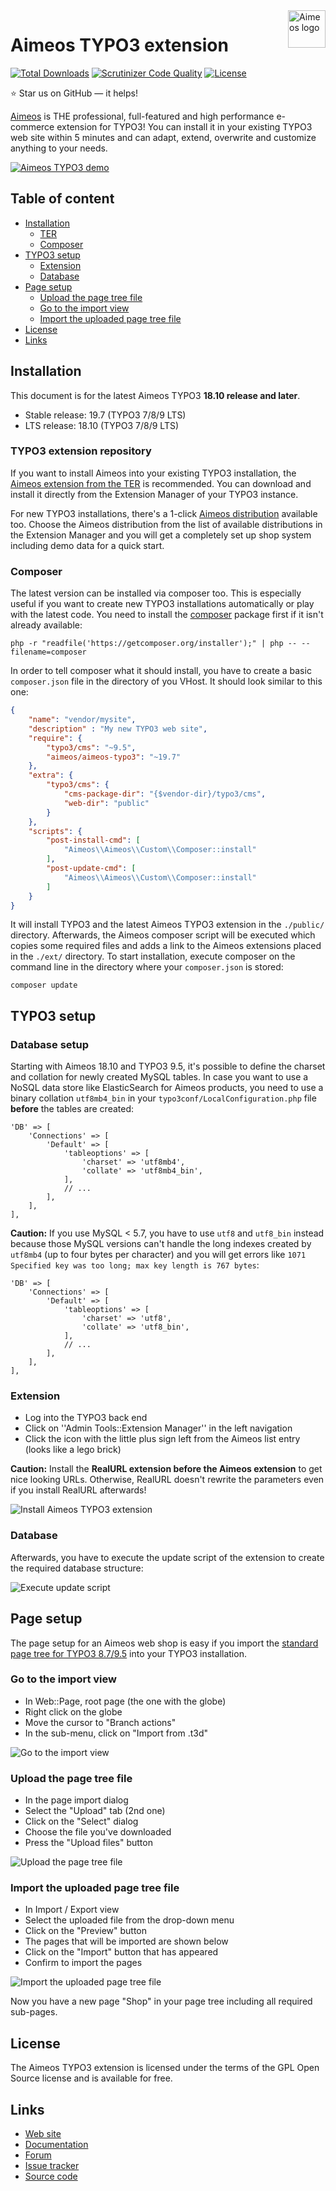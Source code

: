 <a href="https://aimeos.org/">
    <img src="https://aimeos.org/fileadmin/template/icons/logo.png" alt="Aimeos logo" title="Aimeos" align="right" height="60" />
</a>

Aimeos TYPO3 extension
======================
[![Total Downloads](https://poser.pugx.org/aimeos/aimeos-typo3/d/total.svg)](https://packagist.org/packages/aimeos/aimeos-typo3)
[![Scrutinizer Code Quality](https://scrutinizer-ci.com/g/aimeos/aimeos-typo3/badges/quality-score.png?b=master)](https://scrutinizer-ci.com/g/aimeos/aimeos-typo3/?branch=master)
[![License](https://poser.pugx.org/aimeos/aimeos-typo3/license.svg)](https://packagist.org/packages/aimeos/aimeos-typo3)

:star: Star us on GitHub — it helps!

[Aimeos](https://aimeos.org/TYPO3) is THE professional, full-featured and
high performance e-commerce extension for TYPO3!  You can install it in your
existing TYPO3 web site within 5 minutes and can adapt, extend, overwrite
and customize anything to your needs.

[![Aimeos TYPO3 demo](https://aimeos.org/fileadmin/user_upload/typo3-demo.jpg)](http://typo3.demo.aimeos.org/)

## Table of content

- [Installation](#installation)
    - [TER](#typo3-extension-repository)
    - [Composer](#composer)
- [TYPO3 setup](#typo3-setup)
    - [Extension](#extension)
    - [Database](#database)
- [Page setup](#page-setup)
    - [Upload the page tree file](#upload-the-page-tree-file)
    - [Go to the import view](#go-to-the-import-view)
    - [Import the uploaded page tree file](#import-the-uploaded-page-tree-file)
- [License](#license)
- [Links](#links)

## Installation

This document is for the latest Aimeos TYPO3 **18.10 release and later**.

- Stable release: 19.7 (TYPO3 7/8/9 LTS)
- LTS release: 18.10 (TYPO3 7/8/9 LTS)

### TYPO3 extension repository

If you want to install Aimeos into your existing TYPO3 installation, the [Aimeos extension from the TER](https://typo3.org/extensions/repository/view/aimeos) is recommended. You can download and install it directly from the Extension Manager of your TYPO3 instance.

For new TYPO3 installations, there's a 1-click [Aimeos distribution](https://typo3.org/extensions/repository/view/aimeos_dist) available too. Choose the Aimeos distribution from the list of available distributions in the Extension Manager and you will get a completely set up shop system including demo data for a quick start.

### Composer

The latest version can be installed via composer too. This is especially useful if you want to create new TYPO3 installations automatically or play with the latest code. You need to install the [composer](https://getcomposer.org/) package first if it isn't already available:
```
php -r "readfile('https://getcomposer.org/installer');" | php -- --filename=composer
```

In order to tell composer what it should install, you have to create a basic `composer.json` file in the directory of you VHost. It should look similar to this one:
```json
{
    "name": "vendor/mysite",
    "description" : "My new TYPO3 web site",
    "require": {
        "typo3/cms": "~9.5",
        "aimeos/aimeos-typo3": "~19.7"
    },
    "extra": {
        "typo3/cms": {
            "cms-package-dir": "{$vendor-dir}/typo3/cms",
            "web-dir": "public"
        }
    },
    "scripts": {
        "post-install-cmd": [
            "Aimeos\\Aimeos\\Custom\\Composer::install"
        ],
        "post-update-cmd": [
            "Aimeos\\Aimeos\\Custom\\Composer::install"
        ]
    }
}
```
It will install TYPO3 and the latest Aimeos TYPO3 extension in the `./public/` directory. Afterwards, the Aimeos composer script will be executed which copies some required files and adds a link to the Aimeos extensions placed in the `./ext/` directory. To start installation, execute composer on the command line in the directory where your `composer.json` is stored:
```
composer update
```

## TYPO3 setup

### Database setup

Starting with Aimeos 18.10 and TYPO3 9.5, it's possible to define the charset and collation for newly created MySQL tables. In case you want to use a NoSQL data store like ElasticSearch for Aimeos products, you need to use a binary collation `utf8mb4_bin` in your `typo3conf/LocalConfiguration.php` file **before** the tables are created:

```
'DB' => [
    'Connections' => [
        'Default' => [
            'tableoptions' => [
                'charset' => 'utf8mb4',
                'collate' => 'utf8mb4_bin',
            ],
            // ...
        ],
    ],
],
```

**Caution:** If you use MySQL < 5.7, you have to use `utf8` and `utf8_bin` instead because those MySQL versions can't handle the long indexes created by `utf8mb4` (up to four bytes per character) and you will get errors like `1071 Specified key was too long; max key length is 767 bytes`:

```
'DB' => [
    'Connections' => [
        'Default' => [
            'tableoptions' => [
                'charset' => 'utf8',
                'collate' => 'utf8_bin',
            ],
            // ...
        ],
    ],
],
```

### Extension

* Log into the TYPO3 back end
* Click on ''Admin Tools::Extension Manager'' in the left navigation
* Click the icon with the little plus sign left from the Aimeos list entry (looks like a lego brick)

**Caution:** Install the **RealURL extension before the Aimeos extension** to get nice looking URLs. Otherwise, RealURL doesn't rewrite the parameters even if you install RealURL afterwards!

![Install Aimeos TYPO3 extension](https://aimeos.org/docs/images/Aimeos-typo3-extmngr-install.png)

### Database

Afterwards, you have to execute the update script of the extension to create the required database structure:

![Execute update script](https://aimeos.org/docs/images/Aimeos-typo3-extmngr-update-7.x.png)

## Page setup

The page setup for an Aimeos web shop is easy if you import the [standard page tree for TYPO3 8.7/9.5](https://aimeos.org/docs/TYPO3/Install_Aimeos/Setup_pages#Download) into your TYPO3 installation.

### Go to the import view

* In Web::Page, root page (the one with the globe)
* Right click on the globe
* Move the cursor to "Branch actions"
* In the sub-menu, click on "Import from .t3d"

![Go to the import view](https://aimeos.org/docs/images/Aimeos-typo3-pages-menu.png)

### Upload the page tree file

* In the page import dialog
* Select the "Upload" tab (2nd one)
* Click on the "Select" dialog
* Choose the file you've downloaded
* Press the "Upload files" button

![Upload the page tree file](https://aimeos.org/docs/images/Aimeos-typo3-pages-upload.png)

### Import the uploaded page tree file

* In Import / Export view
* Select the uploaded file from the drop-down menu
* Click on the "Preview" button
* The pages that will be imported are shown below
* Click on the "Import" button that has appeared
* Confirm to import the pages

![Import the uploaded page tree file](https://aimeos.org/docs/images/Aimeos-typo3-pages-import.png)

Now you have a new page "Shop" in your page tree including all required sub-pages.

## License

The Aimeos TYPO3 extension is licensed under the terms of the GPL Open Source
license and is available for free.

## Links

* [Web site](https://aimeos.org/integrations/typo3-shop-extension/)
* [Documentation](https://aimeos.org/docs/TYPO3)
* [Forum](https://aimeos.org/help/typo3-extension-f16/)
* [Issue tracker](https://github.com/aimeos/aimeos-typo3/issues)
* [Source code](https://github.com/aimeos/aimeos-typo3)
